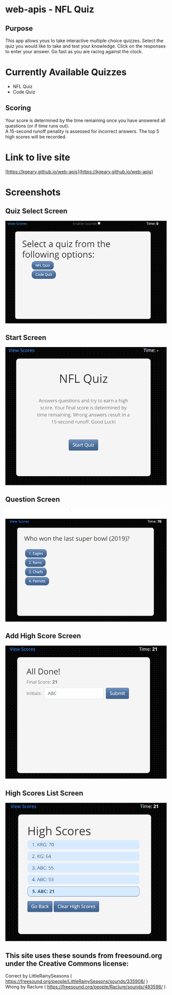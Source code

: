 # web-apis - NFL Quiz
## Purpose
This app allows yous to take interactive multiple choice quizzes.  Select the quiz you would like to take and test your knowledge. Click on the responses to enter your answer.  Go fast as you are racing against the clock.

# Currently Available Quizzes
* NFL Quiz
* Code Quiz

## Scoring
Your score is determined by the time remaining once you have answered all questions (or if time runs out).  
A 15-second runoff penality is assessed for incorrect answers.  The top 5 high scores will be recorded.

# Link to live site
[https://kgeary.github.io/web-apis](https://kgeary.github.io/web-apis)

# Screenshots
## Quiz Select Screen
![Quiz Select Screen](/assets/images/select.png)
## Start Screen
![Start Screen](/assets/images/start.png)

## Question Screen
![Question Screen](/assets/images/question.png)

## Add High Score Screen
![Start SCreen](/assets/images/highscore.png)

## High Scores List Screen
![Start SCreen](/assets/images/scorelist.png)

## This site uses these sounds from freesound.org under the Creative Commons license:
Correct by LittleRainySeasons ( https://freesound.org/people/LittleRainySeasons/sounds/335908/ )  
Wrong by Raclure ( https://freesound.org/people/Raclure/sounds/483598/ )